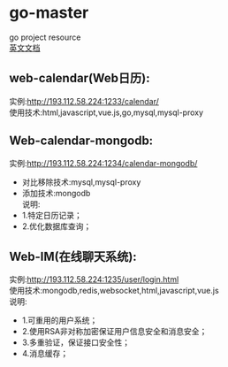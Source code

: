 # go-master #
go project resource <br>
[英文文档](../README.md)
## web-calendar(Web日历): ##
实例:http://193.112.58.224:1233/calendar/ <br>
使用技术:html,javascript,vue.js,go,mysql,mysql-proxy
## Web-calendar-mongodb: ##
实例:http://193.112.58.224:1234/calendar-mongodb/ <br>
- 对比移除技术:mysql,mysql-proxy <br>
- 添加技术:mongodb <br>
说明: <br>
- 1.特定日历记录； <br>
- 2.优化数据库查询；
## Web-IM(在线聊天系统): ##
实例:http://193.112.58.224:1235/user/login.html <br>
使用技术:mongodb,redis,websocket,html,javascript,vue.js <br>
说明: <br>
- 1.可重用的用户系统； <br>
- 2.使用RSA非对称加密保证用户信息安全和消息安全； <br>
- 3.多重验证，保证接口安全性； <br>
- 4.消息缓存；
